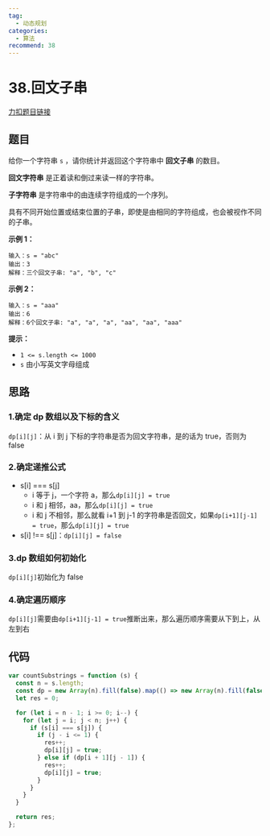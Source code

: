 ```yaml
---
tag:
  - 动态规划
categories:
  - 算法
recommend: 38
---
```


# 38.回文子串

[力扣题目链接](https://leetcode.cn/problems/palindromic-substrings/)

## 题目

给你一个字符串 `s` ，请你统计并返回这个字符串中 **回文子串** 的数目。

**回文字符串** 是正着读和倒过来读一样的字符串。

**子字符串** 是字符串中的由连续字符组成的一个序列。

具有不同开始位置或结束位置的子串，即使是由相同的字符组成，也会被视作不同的子串。

**示例 1：**

```
输入：s = "abc"
输出：3
解释：三个回文子串: "a", "b", "c"
```

**示例 2：**

```
输入：s = "aaa"
输出：6
解释：6个回文子串: "a", "a", "a", "aa", "aa", "aaa"
```

**提示：**

- `1 <= s.length <= 1000`
- `s` 由小写英文字母组成

## 思路

### 1.确定 dp 数组以及下标的含义

`dp[i][j]`：从 i 到 j 下标的字符串是否为回文字符串，是的话为 true，否则为 false

### 2.确定递推公式

- s[i] === s[j]
  - i 等于 j，一个字符 a，那么`dp[i][j] = true`
  - i 和 j 相邻，aa，那么`dp[i][j] = true`
  - i 和 j 不相邻，那么就看 i+1 到 j-1 的字符串是否回文，如果`dp[i+1][j-1] = true`，那么`dp[i][j] = true`
- s[i] !== s[j]：`dp[i][j] = false`

### 3.dp 数组如何初始化

`dp[i][j]`初始化为 false

### 4.确定遍历顺序

`dp[i][j]`需要由`dp[i+1][j-1] = true`推断出来，那么遍历顺序需要从下到上，从左到右

## 代码

```js
var countSubstrings = function (s) {
  const n = s.length;
  const dp = new Array(n).fill(false).map(() => new Array(n).fill(false));
  let res = 0;

  for (let i = n - 1; i >= 0; i--) {
    for (let j = i; j < n; j++) {
      if (s[i] === s[j]) {
        if (j - i <= 1) {
          res++;
          dp[i][j] = true;
        } else if (dp[i + 1][j - 1]) {
          res++;
          dp[i][j] = true;
        }
      }
    }
  }

  return res;
};
```
